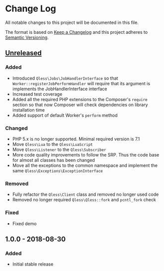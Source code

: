 # Change Log
All notable changes to this project will be documented in this file.

The format is based on [Keep a Changelog](http://keepachangelog.com/)
and this project adheres to [Semantic Versioning](http://semver.org/).

## [Unreleased]

### Added
- Introduced `Qless\Jobs\JobHandlerInterface` so that `Worker::registerJobPerformHandler` will require
  that its argument is implements the JobHandlerInterface interface
- Increased test coverage
- Added all the required PHP extensions to the Composer's `require` section so that
  now Composer will check dependencies on library installation time
- Added support of default Worker's `perform` method

### Changed
- PHP 5.x is no longer supported. Minimal required version is 7.1
- Move `Qless\Lua` to the `Qless\LuaScript`
- Move `Qless\Listener` to the `Qless\Subscriber`
- More code quality improvements to follow the SRP. Thus the code base for almost all classes has been changed
- Move all the exceptions to the common namespace and implement the same `Qless\Exceptions\ExceptionInterface`
  
### Removed
- Fully refactor the `Qless\Client` class and removed no longer used code
- Removed no longer required `Qless\Qless::fork` and `pcntl_fork` check

### Fixed
- Fixed demo

## 1.0.0 - 2018-08-30
### Added
 - Initial stable release

[Unreleased]: https://github.com/pdffiller/qless-php/compare/v1.0.0...HEAD
